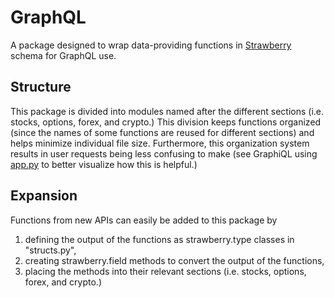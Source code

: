 # GraphQL
A package designed to wrap data-providing functions in 
[Strawberry](https://strawberry.rocks/) schema for GraphQL use.

## Structure
This package is divided into modules named after the different sections
(i.e. stocks, options, forex, and crypto.) This division keeps functions
organized (since the names of some functions are reused for different
sections) and helps minimize individual file size. Furthermore,
this organization system results in user requests being less confusing to
make (see GraphiQL using 
[app.py](https://github.com/anuj-p/Anuj-Patel-Quant-OA/blob/graphql-polygon-api/graphql-polygon-api/app.py) 
to better visualize how this is helpful.)

## Expansion
Functions from new APIs can easily be added to this package by 
1. defining the output of the functions as strawberry.type classes in 
"structs.py",
2. creating strawberry.field methods to convert the output of the functions,
3. placing the methods into their relevant sections (i.e. stocks, options, 
forex, and crypto.)
